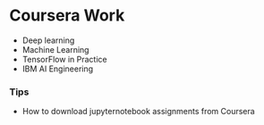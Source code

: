 # Coursera Work

+ Deep learning  
+ Machine Learning  
+ TensorFlow in Practice  
+ IBM AI Engineering  



### Tips

+ How to download jupyternotebook assignments from Coursera
